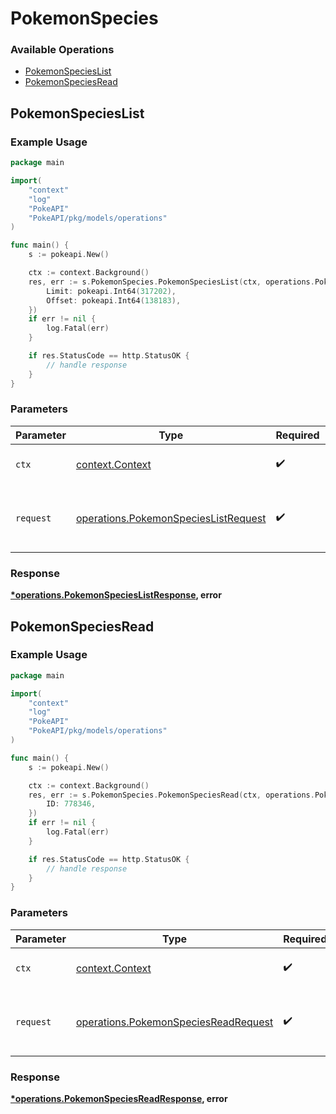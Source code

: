 # PokemonSpecies

### Available Operations

* [PokemonSpeciesList](#pokemonspecieslist)
* [PokemonSpeciesRead](#pokemonspeciesread)

## PokemonSpeciesList

### Example Usage

```go
package main

import(
	"context"
	"log"
	"PokeAPI"
	"PokeAPI/pkg/models/operations"
)

func main() {
    s := pokeapi.New()

    ctx := context.Background()
    res, err := s.PokemonSpecies.PokemonSpeciesList(ctx, operations.PokemonSpeciesListRequest{
        Limit: pokeapi.Int64(317202),
        Offset: pokeapi.Int64(138183),
    })
    if err != nil {
        log.Fatal(err)
    }

    if res.StatusCode == http.StatusOK {
        // handle response
    }
}
```

### Parameters

| Parameter                                                                                    | Type                                                                                         | Required                                                                                     | Description                                                                                  |
| -------------------------------------------------------------------------------------------- | -------------------------------------------------------------------------------------------- | -------------------------------------------------------------------------------------------- | -------------------------------------------------------------------------------------------- |
| `ctx`                                                                                        | [context.Context](https://pkg.go.dev/context#Context)                                        | :heavy_check_mark:                                                                           | The context to use for the request.                                                          |
| `request`                                                                                    | [operations.PokemonSpeciesListRequest](../../models/operations/pokemonspecieslistrequest.md) | :heavy_check_mark:                                                                           | The request object to use for the request.                                                   |


### Response

**[*operations.PokemonSpeciesListResponse](../../models/operations/pokemonspecieslistresponse.md), error**


## PokemonSpeciesRead

### Example Usage

```go
package main

import(
	"context"
	"log"
	"PokeAPI"
	"PokeAPI/pkg/models/operations"
)

func main() {
    s := pokeapi.New()

    ctx := context.Background()
    res, err := s.PokemonSpecies.PokemonSpeciesRead(ctx, operations.PokemonSpeciesReadRequest{
        ID: 778346,
    })
    if err != nil {
        log.Fatal(err)
    }

    if res.StatusCode == http.StatusOK {
        // handle response
    }
}
```

### Parameters

| Parameter                                                                                    | Type                                                                                         | Required                                                                                     | Description                                                                                  |
| -------------------------------------------------------------------------------------------- | -------------------------------------------------------------------------------------------- | -------------------------------------------------------------------------------------------- | -------------------------------------------------------------------------------------------- |
| `ctx`                                                                                        | [context.Context](https://pkg.go.dev/context#Context)                                        | :heavy_check_mark:                                                                           | The context to use for the request.                                                          |
| `request`                                                                                    | [operations.PokemonSpeciesReadRequest](../../models/operations/pokemonspeciesreadrequest.md) | :heavy_check_mark:                                                                           | The request object to use for the request.                                                   |


### Response

**[*operations.PokemonSpeciesReadResponse](../../models/operations/pokemonspeciesreadresponse.md), error**

